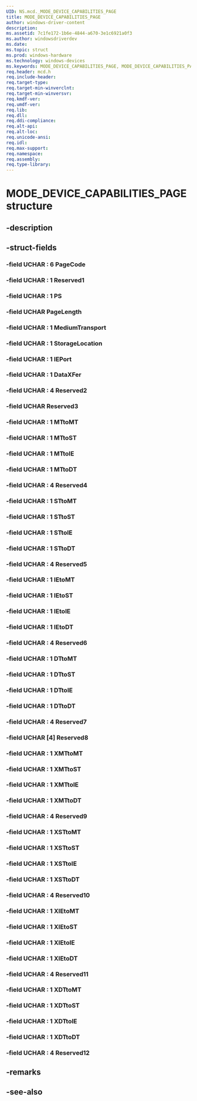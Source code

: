 ```yaml
---
UID: NS.mcd._MODE_DEVICE_CAPABILITIES_PAGE
title: MODE_DEVICE_CAPABILITIES_PAGE
author: windows-driver-content
description: 
ms.assetid: 7c1fe172-1b6e-4844-a670-3e1c6921a0f3
ms.author: windowsdriverdev
ms.date: 
ms.topic: struct
ms.prod: windows-hardware
ms.technology: windows-devices
ms.keywords: MODE_DEVICE_CAPABILITIES_PAGE, MODE_DEVICE_CAPABILITIES_PAGE, *PMODE_DEVICE_CAPABILITIES_PAGE
req.header: mcd.h
req.include-header:
req.target-type:
req.target-min-winverclnt:
req.target-min-winversvr:
req.kmdf-ver:
req.umdf-ver:
req.lib:
req.dll:
req.ddi-compliance:
req.alt-api:
req.alt-loc:
req.unicode-ansi:
req.idl:
req.max-support:
req.namespace:
req.assembly:
req.type-library:
---
```


# MODE_DEVICE_CAPABILITIES_PAGE structure

## -description



## -struct-fields

### -field UCHAR  : 6 PageCode			
 	
### -field UCHAR  : 1 Reserved1			
 	
### -field UCHAR  : 1 PS			
 	
### -field UCHAR PageLength			
 	
### -field UCHAR  : 1 MediumTransport			
 	
### -field UCHAR  : 1 StorageLocation			
 	
### -field UCHAR  : 1 IEPort			
 	
### -field UCHAR  : 1 DataXFer			
 	
### -field UCHAR  : 4 Reserved2			
 	
### -field UCHAR Reserved3			
 	
### -field UCHAR  : 1 MTtoMT			
 	
### -field UCHAR  : 1 MTtoST			
 	
### -field UCHAR  : 1 MTtoIE			
 	
### -field UCHAR  : 1 MTtoDT			
 	
### -field UCHAR  : 4 Reserved4			
 	
### -field UCHAR  : 1 STtoMT			
 	
### -field UCHAR  : 1 STtoST			
 	
### -field UCHAR  : 1 STtoIE			
 	
### -field UCHAR  : 1 STtoDT			
 	
### -field UCHAR  : 4 Reserved5			
 	
### -field UCHAR  : 1 IEtoMT			
 	
### -field UCHAR  : 1 IEtoST			
 	
### -field UCHAR  : 1 IEtoIE			
 	
### -field UCHAR  : 1 IEtoDT			
 	
### -field UCHAR  : 4 Reserved6			
 	
### -field UCHAR  : 1 DTtoMT			
 	
### -field UCHAR  : 1 DTtoST			
 	
### -field UCHAR  : 1 DTtoIE			
 	
### -field UCHAR  : 1 DTtoDT			
 	
### -field UCHAR  : 4 Reserved7			
 	
### -field UCHAR [4] Reserved8			
 	
### -field UCHAR  : 1 XMTtoMT			
 	
### -field UCHAR  : 1 XMTtoST			
 	
### -field UCHAR  : 1 XMTtoIE			
 	
### -field UCHAR  : 1 XMTtoDT			
 	
### -field UCHAR  : 4 Reserved9			
 	
### -field UCHAR  : 1 XSTtoMT			
 	
### -field UCHAR  : 1 XSTtoST			
 	
### -field UCHAR  : 1 XSTtoIE			
 	
### -field UCHAR  : 1 XSTtoDT			
 	
### -field UCHAR  : 4 Reserved10			
 	
### -field UCHAR  : 1 XIEtoMT			
 	
### -field UCHAR  : 1 XIEtoST			
 	
### -field UCHAR  : 1 XIEtoIE			
 	
### -field UCHAR  : 1 XIEtoDT			
 	
### -field UCHAR  : 4 Reserved11			
 	
### -field UCHAR  : 1 XDTtoMT			
 	
### -field UCHAR  : 1 XDTtoST			
 	
### -field UCHAR  : 1 XDTtoIE			
 	
### -field UCHAR  : 1 XDTtoDT			
 	
### -field UCHAR  : 4 Reserved12			
 	
## -remarks

## -see-also